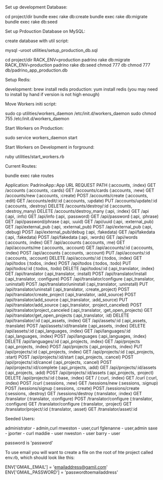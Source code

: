Set up development Database:

cd project/dir
bundle exec rake db:create
bundle exec rake db:migrate
bundle exec rake db:seed



Set up Prdouction Database on MySQL:

create database with util script:

mysql -uroot utilities/setup_production_db.sql

cd project/dir
RACK_ENV=production padrino rake db:migrate
RACK_ENV=production padrino rake db:seed
chmod 777 db
chmod 777 db/padrino_app_production.db



Setup Redis:

development: brew install redis
production: yum install redis (you may need to install by hand if version is not high enough)


Move Workers initi script:

sudo cp utilities/workers_daemon /etc/init.d/workers_daemon
sudo chmod 755 /etc/init.d/workers_daemon


Start Workers on Production:

sudo service workers_daemon start


Start Workers on Development in forground:

ruby utilities/start_workers.rb


Current Routes:

bundle exec rake routes

Application: PadrinoApp::App
    URL                                      REQUEST  PATH
    (:accounts, :index)                        GET    /accounts
    (:accounts, :cards)                        GET    /accounts/cards
    (:accounts, :new)                          GET    /accounts/new
    (:accounts, :create)                      POST    /accounts/create
    (:accounts, :edit)                         GET    /accounts/edit/:id
    (:accounts, :update)                       PUT    /accounts/update/:id
    (:accounts, :destroy)                    DELETE   /accounts/destroy/:id
    (:accounts, :destroy_many)               DELETE   /accounts/destroy_many
    (:api, :index)                             GET    /api
    (:api, :info)                              GET    /api/info
    (:api, :password)                          GET    /api/password
    (:api, :phrase)                            GET    /api/password/phrase
    (:api, :uuid)                              GET    /api/uuid
    (:api, :external_pub)                      GET    /api/external_pub
    (:api, :external_pub)                     POST    /api/external_pub
    (:api, :debug)                            POST    /api/external_pub/debug
    (:api, :fakedata)                          GET    /api/fakedata
    (:api, :fakedata)                         POST    /api/fakedata
    (:api, :words)                             GET    /api/words
    (:accounts, :index)                        GET    /api/accounts
    (:accounts, :me)                           GET    /api/accounts/me
    (:accounts, :account)                      GET    /api/accounts/:id
    (:accounts, :index)                       POST    /api/accounts
    (:accounts, :account)                      PUT    /api/accounts/:id
    (:accounts, :account)                    DELETE   /api/accounts/:id
    (:todos, :index)                           GET    /api/todos
    (:todos, :index)                          POST    /api/todos
    (:todos, :todo)                            PUT    /api/todos/:id
    (:todos, :todo)                          DELETE   /api/todos/:id
    (:api_translator, :index)                  GET    /api/translator
    (:api_translator, :install)               POST    /api/translator/install
    (:api_translator, :configure)             POST    /api/translator/configure
    (:api_translator, :uninstall)             POST    /api/translator/uninstall
    (:api_translator, :uninstall)              PUT    /api/translator/uninstall
    (:api_translator, :create_project)        POST    /api/translator/create_project
    (:api_translator, :add_source)            POST    /api/translator/add_source
    (:api_translator, :add_source)             PUT    /api/translator/add_source
    (:api_translator, :project_canceled)      POST    /api/translator/project_canceled
    (:api_translator, :get_open_projects)      GET    /api/translator/get_open_projects
    (:api_translator, :id)                   DELETE   /api/translator/:id
    (:api_assets, :index)                      GET    /api/assets/:id
    (:api_assets, :translate)                 POST    /api/assets/:id/translate
    (:api_assets, :index)                    DELETE   /api/assets/:id
    (:api_languages, :index)                   GET    /api/languages/:id
    (:api_languages, :index)                  POST    /api/languages
    (:api_languages, :index)                 DELETE   /api/languages/:id
    (:api_projects, :index)                    GET    /api/projects
    (:api_projects, :index)                   POST    /api/projects
    (:api_projects, :index)                    PUT    /api/projects/:id
    (:api_projects, :index)                    GET    /api/projects/:id
    (:api_projects, :start)                   POST    /api/projects/:id/start
    (:api_projects, :cancel)                  POST    /api/projects/:id/cancel
    (:api_projects, :cancel)                  POST    /api/projects/:id/complete
    (:api_projects, :add)                      GET    /api/projects/:id/assets
    (:api_projects, :add)                     POST    /api/projects/:id/assets
    (:api_projects, :project)                DELETE   /api/projects/:id
    (:base, :index)                            GET    /
    (:curl, :index)                            GET    /curl
    (:curl, :index)                           POST    /curl
    (:sessions, :new)                          GET    /sessions/new
    (:sessions, :signup)                      POST    /sessions/signup
    (:sessions, :create)                      POST    /sessions/create
    (:sessions, :destroy)                      GET    /sessions/destroy
    (:translator, :index)                      GET    /translator
    (:translator, :configure)                 POST    /translator/configure
    (:translator, :configure)                  GET    /translator/configure
    (:translator, :project)                    GET    /translator/project/:id
    (:translator, :asset)                      GET    /translator/asset/:id


Seeded Users:

administrator - admin,curl
mweston - user,curl
fglenanne - user,admin
saxe - 
jporter - curl
maddie - user
nweston - user
barry - user

password is 'password'

To use email you will want to create a file on the root of hte project called env.rb, which should look like this:

ENV['GMAIL_EMAIL'] = 'emailaddress@gamil.com'
ENV['GMAIL_PASSWORD'] = 'passwordtoemailaddress'

